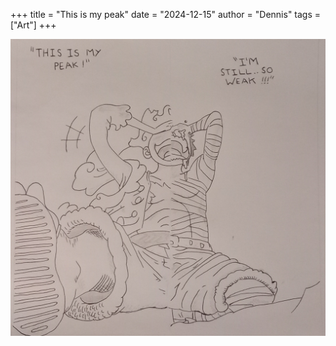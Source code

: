 +++
title = "This is my peak"
date = "2024-12-15"
author = "Dennis"
tags = ["Art"]
+++

![Luffy](/static/Luffy.jpg)